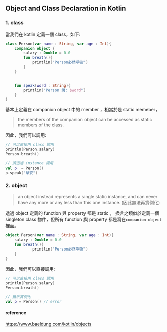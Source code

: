 ## Object and Class Declaration in Kotlin

### 1. class 
當我們在 kotlin 定義一個 class，如下:
```kotlin
class Person(var name : String, var age : Int){
    companion object {
        salary : Double = 0.0
        fun breath(){
            printlin("Person必然呼吸")
        }
    }


    fun speak(word : String){
        printlin("Person 說: $word")
    }
}
```
基本上定義在 companion object 中的 member ，相當於是 static memeber，
> the members of the companion object can be accessed as static members of the class.

因此，我們可以調用:
```kotlin
// 可以直接用 class 調用
println(Person.salary)
Person.breath()

// 須透過 instance 調用
val p  = Person()
p.speak("早安")
```

### 2. object
> an object instead represents a single static instance, and can never have any more or any less than this one instance. (因此無法再實例化)

透過 object 定義的 function 與 property 都是 static ， 換言之類似於定義一個 singleton class 物件，但所有 function 與 property 都是寫在``companion object`` 裡面。

```kotlin
object Person(var name : String, var age : Int){
    salary : Double = 0.0
    fun breath(){
            printlin("Person必然呼吸")
    }
}
```
因此，我們可以直接調用:
```kotlin
// 可以直接用 class 調用
println(Person.salary)
Person.breath()

// 無法實例化
val p = Person() // error
```


#### reference
https://www.baeldung.com/kotlin/objects